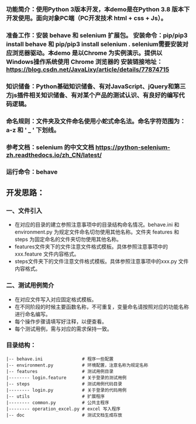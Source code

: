 ### 功能简介：使用Python 3版本开发，本demo是在Python 3.8 版本下开发使用。面向对象PC端（PC开发技术 html + css + Js）。 
### 准备工作：安装 behave 和 selenium 扩展包。 安装命令：pip/pip3 install behave 和 pip/pip3  install selenium  .  selenium需要安装对应浏览器驱动。本demo 是以Chrome 为实例演示。提供以 Windows操作系统使用 Chrome  浏览器的 安装链接地址：https://blog.csdn.net/JavaLixy/article/details/77874715
### 知识储备：Python基础知识储备、有对JavaScript、jQuery和第三方js插件相关知识储备、有对某个产品的测试认识、有良好的编写代码逻辑。
### 命名规则：文件夹及文件命名使用小蛇式命名法。命名字符范围为：a-z 和 ' _ ' 下划线。
### 参考文档：selenium 的中文文档 https://python-selenium-zh.readthedocs.io/zh_CN/latest/
### 运行命令：behave


## 开发思路：
### 一、文件引入

- 在对应的目录的建立参照注意事项中的目录结构命名情况。behave.ini 和 environment.py 为规定文件命名切勿使用其他名称。文件夹 features 和 steps 为固定命名的文件夹切勿使用其他名称。
- features文件夹下的文件注意文件格式模板。具体参照注意事项中的xxx.feature 文件内容格式。
- steps文件夹下的文件注意文件格式模板。具体参照注意事项中的xxx.py 文件内容格式。
### 二、测试用例简介

- 在对应文件写入对应固定格式模板。
- 在不同阶段的时候主要函数名称，不可重复，变量命名请按照对应的功能名称进行命名编写。
- 每个操作步骤请填写好注释，以便查看。
- 每个测试用例，需与对应的需求保持一致。

### 目录结构：

```
|-- behave.ini               # 程序一些配置
|-- environment.py           # 环境配置，注意名称为规定名称
|-- features                 # 测试用例目录
|-------- login.feature      # 关于登录的测试用例
|-- steps                    # 测试用例代码目录      
|-------- login.py           # 关于登录的代码用例
|-- utils                    # 扩展程序
|-------- common.py          # 公共主程序
|-------- operation_excel.py # excel 写入程序
|-- doc                      # 测试文档生成存放
```
